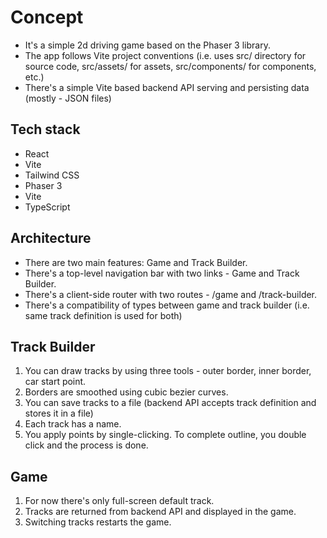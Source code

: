 # Concept

- It's a simple 2d driving game based on the Phaser 3 library.
- The app follows Vite project conventions (i.e. uses src/ directory for source code, src/assets/ for assets, src/components/ for components, etc.)
- There's a simple Vite based backend API serving and persisting data (mostly - JSON files)

## Tech stack

- React
- Vite
- Tailwind CSS
- Phaser 3
- Vite
- TypeScript

## Architecture

- There are two main features: Game and Track Builder.
- There's a top-level navigation bar with two links - Game and Track Builder.
- There's a client-side router with two routes - /game and /track-builder.
- There's a compatibility of types between game and track builder (i.e. same track definition is used for both)

## Track Builder

1) You can draw tracks by using three tools - outer border, inner border, car start point.
2) Borders are smoothed using cubic bezier curves.
3) You can save tracks to a file (backend API accepts track definition and stores it in a file)
4) Each track has a name.
5) You apply points by single-clicking. To complete outline, you double click and the process is done.

## Game

1) For now there's only full-screen default track.
2) Tracks are returned from backend API and displayed in the game.
3) Switching tracks restarts the game.
